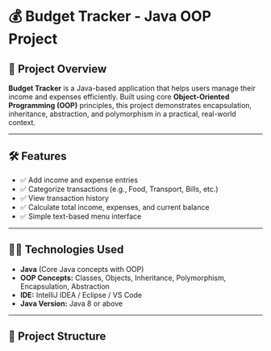 # 💰 Budget Tracker - Java OOP Project

## 📌 Project Overview

**Budget Tracker** is a Java-based application that helps users manage their income and expenses efficiently. Built using core **Object-Oriented Programming (OOP)** principles, this project demonstrates encapsulation, inheritance, abstraction, and polymorphism in a practical, real-world context.

---

## 🛠️ Features

- ✅ Add income and expense entries
- ✅ Categorize transactions (e.g., Food, Transport, Bills, etc.)
- ✅ View transaction history
- ✅ Calculate total income, expenses, and current balance
- ✅ Simple text-based menu interface

---

## 🧑‍💻 Technologies Used

- **Java** (Core Java concepts with OOP)
- **OOP Concepts:** Classes, Objects, Inheritance, Polymorphism, Encapsulation, Abstraction
- **IDE:** IntelliJ IDEA / Eclipse / VS Code
- **Java Version:** Java 8 or above

---

## 📂 Project Structure

